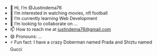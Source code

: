- 👋 Hi, I’m @Justindema76
- 👀 I’m interested in watching movies, nfl football
- 🌱 I’m currently learning Web Development
- 💞️ I’m looking to collaborate on ...
- 📫 How to reach me at justindema76@gmail.com
- 😄 Pronouns: ...
- ⚡ Fun fact: I have a crazy Doberman named Prada and Shiztu named Gucci

<!---
Justindema76/Justindema76 is a ✨ special ✨ repository because its `README.md` (this file) appears on your GitHub profile.
You can click the Preview link to take a look at your changes.
--->
